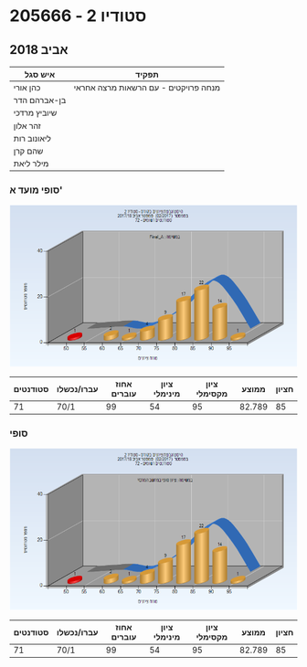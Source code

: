 # 205666 - סטודיו 2

## אביב 2018

| איש סגל | תפקיד |
| ---- | ---- |
| כהן אורי | מנחה פרויקטים  - עם הרשאות מרצה אחראי |
| בן-אברהם הדר |  |
| שיוביץ מרדכי |  |
| זהר אלון |  |
| ליאונוב רות |  |
| שהם קרן |  |
| מילר ליאת |  |

### סופי מועד א'

![201702 Final_A](201702/Final_A.png)

| סטודנטים | עברו/נכשלו | אחוז עוברים | ציון מינימלי | ציון מקסימלי | ממוצע | חציון |
| ---- | ---- | ---- | ---- | ---- | ---- | ---- |
| 71 | 70/1 | 99 | 54 | 95 | 82.789 | 85 |

### סופי

![201702 Finals](201702/Finals.png)

| סטודנטים | עברו/נכשלו | אחוז עוברים | ציון מינימלי | ציון מקסימלי | ממוצע | חציון |
| ---- | ---- | ---- | ---- | ---- | ---- | ---- |
| 71 | 70/1 | 99 | 54 | 95 | 82.789 | 85 |

